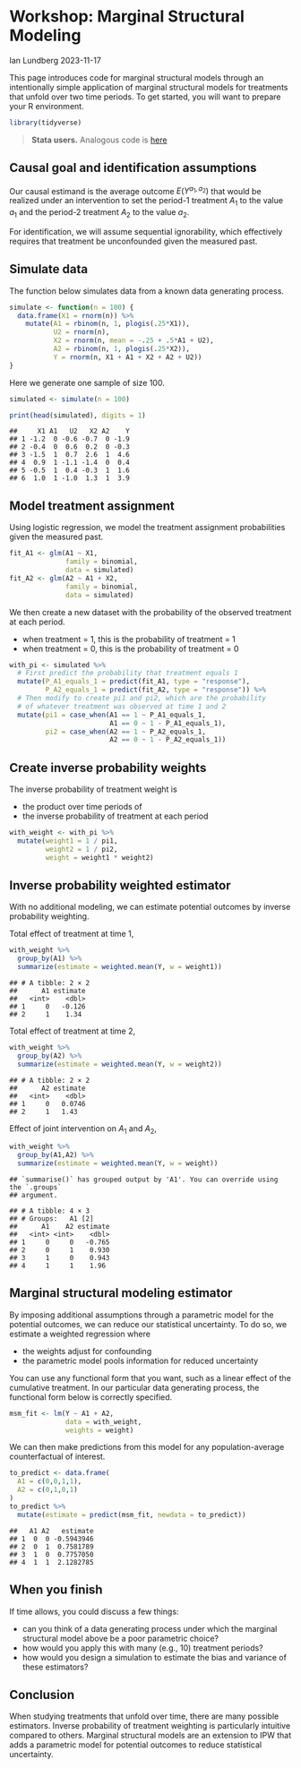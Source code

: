 Workshop: Marginal Structural Modeling
================
Ian Lundberg
2023-11-17







This page introduces code for marginal structural models through an
intentionally simple application of marginal structural models for
treatments that unfold over two time periods. To get started, you will
want to prepare your R environment.

``` r
library(tidyverse)
```

> **Stata users.** Analogous code is
> [here](https://github.com/ilundberg/teaching/tree/master/workshop_msm/msm_stata.do)

## Causal goal and identification assumptions

Our causal estimand is the average outcome $E(Y^{a_1,a_2})$ that would
be realized under an intervention to set the period-1 treatment $A_1$ to
the value $a_1$ and the period-2 treatment $A_2$ to the value $a_2$.

For identification, we will assume sequential ignorability, which
effectively requires that treatment be unconfounded given the measured
past.

## Simulate data

The function below simulates data from a known data generating process.

``` r
simulate <- function(n = 100) {
  data.frame(X1 = rnorm(n)) %>%
    mutate(A1 = rbinom(n, 1, plogis(.25*X1)),
           U2 = rnorm(n),
           X2 = rnorm(n, mean = -.25 + .5*A1 + U2),
           A2 = rbinom(n, 1, plogis(.25*X2)),
           Y = rnorm(n, X1 + A1 + X2 + A2 + U2))
}
```

Here we generate one sample of size 100.

``` r
simulated <- simulate(n = 100)
```

``` r
print(head(simulated), digits = 1)
```

    ##     X1 A1   U2   X2 A2    Y
    ## 1 -1.2  0 -0.6 -0.7  0 -1.9
    ## 2 -0.4  0  0.6  0.2  0 -0.3
    ## 3 -1.5  1  0.7  2.6  1  4.6
    ## 4  0.9  1 -1.1 -1.4  0  0.4
    ## 5 -0.5  1  0.4 -0.3  1  1.6
    ## 6  1.0  1 -1.0  1.3  1  3.9

## Model treatment assignment

Using logistic regression, we model the treatment assignment
probabilities given the measured past.

``` r
fit_A1 <- glm(A1 ~ X1,
              family = binomial,
              data = simulated)
fit_A2 <- glm(A2 ~ A1 + X2,
              family = binomial,
              data = simulated)
```

We then create a new dataset with the probability of the observed
treatment at each period.

- when treatment = 1, this is the probability of treatment = 1
- when treatment = 0, this is the probability of treatment = 0

``` r
with_pi <- simulated %>%
  # First predict the probability that treatment equals 1
  mutate(P_A1_equals_1 = predict(fit_A1, type = "response"),
         P_A2_equals_1 = predict(fit_A2, type = "response")) %>%
  # Then modify to create pi1 and pi2, which are the probability
  # of whatever treatment was observed at time 1 and 2
  mutate(pi1 = case_when(A1 == 1 ~ P_A1_equals_1,
                         A1 == 0 ~ 1 - P_A1_equals_1),
         pi2 = case_when(A2 == 1 ~ P_A2_equals_1,
                         A2 == 0 ~ 1 - P_A2_equals_1))
```

## Create inverse probability weights

The inverse probability of treatment weight is

- the product over time periods of
- the inverse probability of treatment at each period

``` r
with_weight <- with_pi %>%
  mutate(weight1 = 1 / pi1,
         weight2 = 1 / pi2,
         weight = weight1 * weight2)
```

## Inverse probability weighted estimator

With no additional modeling, we can estimate potential outcomes by
inverse probability weighting.

Total effect of treatment at time 1,

``` r
with_weight %>%
  group_by(A1) %>%
  summarize(estimate = weighted.mean(Y, w = weight1))
```

    ## # A tibble: 2 × 2
    ##      A1 estimate
    ##   <int>    <dbl>
    ## 1     0   -0.126
    ## 2     1    1.34

Total effect of treatment at time 2,

``` r
with_weight %>%
  group_by(A2) %>%
  summarize(estimate = weighted.mean(Y, w = weight2))
```

    ## # A tibble: 2 × 2
    ##      A2 estimate
    ##   <int>    <dbl>
    ## 1     0   0.0746
    ## 2     1   1.43

Effect of joint intervention on $A_1$ and $A_2$,

``` r
with_weight %>%
  group_by(A1,A2) %>%
  summarize(estimate = weighted.mean(Y, w = weight))
```

    ## `summarise()` has grouped output by 'A1'. You can override using the `.groups`
    ## argument.

    ## # A tibble: 4 × 3
    ## # Groups:   A1 [2]
    ##      A1    A2 estimate
    ##   <int> <int>    <dbl>
    ## 1     0     0   -0.765
    ## 2     0     1    0.930
    ## 3     1     0    0.943
    ## 4     1     1    1.96

## Marginal structural modeling estimator

By imposing additional assumptions through a parametric model for the
potential outcomes, we can reduce our statistical uncertainty. To do so,
we estimate a weighted regression where

- the weights adjust for confounding
- the parametric model pools information for reduced uncertainty

You can use any functional form that you want, such as a linear effect
of the cumulative treatment. In our particular data generating process,
the functional form below is correctly specified.

``` r
msm_fit <- lm(Y ~ A1 + A2,
              data = with_weight,
              weights = weight)
```

We can then make predictions from this model for any population-average
counterfactual of interest.

``` r
to_predict <- data.frame(
  A1 = c(0,0,1,1),
  A2 = c(0,1,0,1)
)
to_predict %>%
  mutate(estimate = predict(msm_fit, newdata = to_predict))
```

    ##   A1 A2   estimate
    ## 1  0  0 -0.5943946
    ## 2  0  1  0.7581789
    ## 3  1  0  0.7757050
    ## 4  1  1  2.1282785

## When you finish

If time allows, you could discuss a few things:

- can you think of a data generating process under which the marginal
  structural model above be a poor parametric choice?
- how would you apply this with many (e.g., 10) treatment periods?
- how would you design a simulation to estimate the bias and variance of
  these estimators?

## Conclusion

When studying treatments that unfold over time, there are many possible
estimators. Inverse probability of treatment weighting is particularly
intuitive compared to others. Marginal structural models are an
extension to IPW that adds a parametric model for potential outcomes to
reduce statistical uncertainty.
